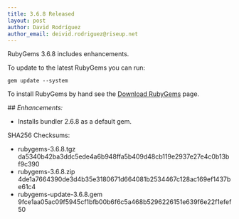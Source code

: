 ```yaml
---
title: 3.6.8 Released
layout: post
author: David Rodríguez
author_email: deivid.rodriguez@riseup.net
---
```


RubyGems 3.6.8 includes enhancements.

To update to the latest RubyGems you can run:

    gem update --system

To install RubyGems by hand see the [Download RubyGems][download] page.


_## Enhancements:_

* Installs bundler 2.6.8 as a default gem.


SHA256 Checksums:

* rubygems-3.6.8.tgz  
  da5340b42ba3ddc5ede4a6b948ffa5b409d48cb119e2937e27e4c0b13bf9c390
* rubygems-3.6.8.zip  
  4de1a7664390de3d4b35e3180671d664081b2534467c128ac169ef1437be61c4
* rubygems-update-3.6.8.gem  
  9fce1aa05ac09f5945cf1bfb00b6f6c5a468b5296226151e639f6e22f1efef50


[download]: https://rubygems.org/pages/download

